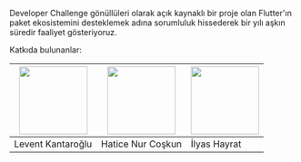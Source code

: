 Developer Challenge gönüllüleri olarak açık kaynaklı bir proje olan Flutter'ın paket ekosistemini desteklemek adına sorumluluk hissederek bir yılı aşkın süredir faaliyet gösteriyoruz.


Katkıda bulunanlar:

<img src="https://user-images.githubusercontent.com/63751824/164580696-b04a59be-51f3-43a3-a1b9-d880c8dc8749.png" width="120" height="120"> | <img src="https://user-images.githubusercontent.com/63751824/164969435-ffbb9753-ca9a-400c-9c6f-d71686f328ce.png" width="120" height="120"> | <img src="https://user-images.githubusercontent.com/63751824/164580141-29577ddc-9ac9-49be-b502-8cb85cbad4fa.png" width="120" height="120">
--- | --- | ---
Levent Kantaroğlu | Hatice Nur Coşkun | İlyas Hayrat 
